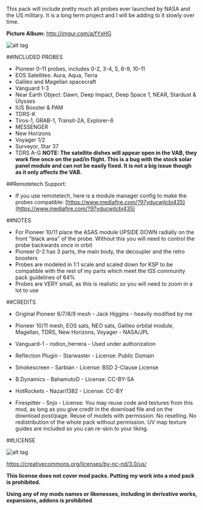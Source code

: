 This pack will include pretty much all probes ever launched by NASA and the US military. It is a long term project and I will be adding to it slowly over time.

**Picture Album:** http://imgur.com/a/fYxHG

![alt tag](http://i.imgur.com/Ald1FDD.png)

##INCLUDED PROBES

* Pioneer 0-11 probes, includes 0-2, 3-4, 5, 6-9, 10-11
* EOS Satellites: Aura, Aqua, Terra
* Galileo and Magellan spacecraft
* Vanguard 1-3
* Near Earth Object: Dawn, Deep Impact, Deep Space 1, NEAR, Stardust & Ulysses
* IUS Booster & PAM
* TDRS-K
* Tiros-1, GRAB-1, Transit-2A, Explorer-6
* MESSENGER
* New Horizons
* Voyager 1/2
* Surveyor, Star 37
* TDRS A-G **NOTE: The satellite dishes will appear open in the VAB, they work fine once on the pad/in flight. This is a bug with the stock solar panel module and can not be easily fixed. It is not a big issue though as it only affects the VAB.**

##Remotetech Support:
* If you use remotetech, here is a module manager config to make the probes compatible: [https://www.mediafire.com/?97yducwjlcbi435](https://www.mediafire.com/?97yducwjlcbi435)

##NOTES

* For Pioneer 10/11 place the ASAS module UPSIDE DOWN radially on the front "black area" of the probe. Without this you will need to control the probe backwards once in orbit
* Pioneer 0-2 has 3 parts, the main body, the decoupler and the retro boosters
* Probes are modeled in 1:1 scale and scaled down for KSP to be compatible with the rest of my parts which meet the ISS community pack guidelines of 64%
* Probes are VERY small, as this is realistic so you will need to zoom in a lot to use


##CREDITS

* Original Pioneer 6/7/8/9 mesh - Jack Higgins - heavily modified by me

* Pioneer 10/11 mesh, EOS sats, NEO sats, Galileo orbital module, Magellan, TDRS, New Horizons, Voyager - NASA/JPL

* Vanguard-1 - rodion_herrera - Used under authorization

* Reflection Plugin - Starwaster - License: Public Domain

* Smokescreen - Sarbian - License: BSD 2-Clause License

* B.Dynamics - BahamutoD - License: CC-BY-SA

* HotRockets - Nazari1382 - License: CC-BY

* Firespitter - Snjo - License: You may reuse code and textures from this mod, as long as you give credit in the download file and on the download post/page. Reuse of models with permission. No reselling. No redistribution of the whole pack without permission. UV map texture guides are included so you can re-skin to your liking.

##LICENSE

![alt tag](https://licensebuttons.net/l/by-nc-nd/3.0/88x31.png)

https://creativecommons.org/licenses/by-nc-nd/3.0/us/


**This license does not cover mod packs. Putting my work into a mod pack is prohibited.**

**Using any of my mods names or likenesses, including in derivative works, expansions, addons is prohibited**
